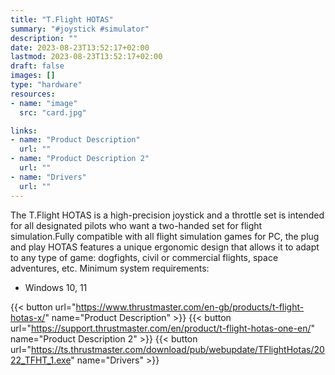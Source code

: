 ```yaml
---
title: "T.Flight HOTAS"
summary: "#joystick #simulator"
description: ""
date: 2023-08-23T13:52:17+02:00
lastmod: 2023-08-23T13:52:17+02:00
draft: false
images: []
type: "hardware"
resources:
- name: "image"
  src: "card.jpg"

links:
- name: "Product Description"
  url: ""
- name: "Product Description 2"
  url: ""
- name: "Drivers"
  url: ""
---
```

The T.Flight HOTAS is a high-precision joystick and a throttle set is intended for all designated pilots who want a two-handed set for flight simulation.Fully compatible with all flight simulation games for PC, the plug and play HOTAS features a unique ergonomic design that allows it to adapt to any type of game: dogfights, civil or commercial flights, space adventures, etc.
Minimum system requirements:

- Windows 10, 11

{{< button url="https://www.thrustmaster.com/en-gb/products/t-flight-hotas-x/" name="Product Description" >}}
{{< button url="https://support.thrustmaster.com/en/product/t-flight-hotas-one-en/" name="Product Description 2" >}}
{{< button url="https://ts.thrustmaster.com/download/pub/webupdate/TFlightHotas/2022_TFHT_1.exe" name="Drivers" >}}
